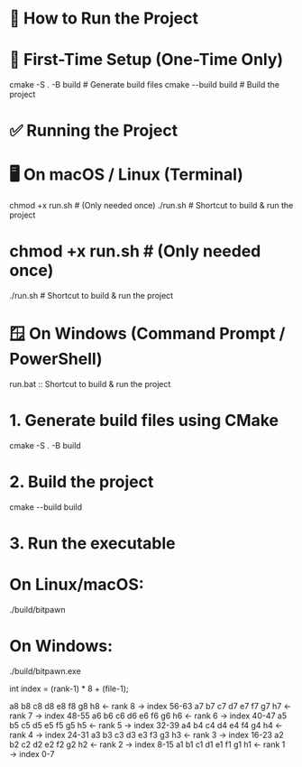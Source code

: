 
# 🧠 How to Run the Project
# 📁 First-Time Setup (One-Time Only)

cmake -S . -B build       # Generate build files
cmake --build build       # Build the project

# ✅ Running the Project
# 🖥️ On macOS / Linux (Terminal)

chmod +x run.sh    # (Only needed once)
./run.sh           # Shortcut to build & run the project

# chmod +x run.sh    # (Only needed once)
./run.sh           # Shortcut to build & run the project

# 🪟 On Windows (Command Prompt / PowerShell)

run.bat            :: Shortcut to build & run the project

# 1. Generate build files using CMake
cmake -S . -B build

# 2. Build the project
cmake --build build

# 3. Run the executable
# On Linux/macOS:
./build/bitpawn

# On Windows:
./build/bitpawn.exe

int index = (rank-1) * 8 + (file-1);

  a8  b8  c8  d8  e8  f8  g8  h8     ← rank 8 → index 56-63
  a7  b7  c7  d7  e7  f7  g7  h7     ← rank 7 → index 48-55
  a6  b6  c6  d6  e6  f6  g6  h6     ← rank 6 → index 40-47
  a5  b5  c5  d5  e5  f5  g5  h5     ← rank 5 → index 32-39
  a4  b4  c4  d4  e4  f4  g4  h4     ← rank 4 → index 24-31
  a3  b3  c3  d3  e3  f3  g3  h3     ← rank 3 → index 16-23
  a2  b2  c2  d2  e2  f2  g2  h2     ← rank 2 → index  8-15
  a1  b1  c1  d1  e1  f1  g1  h1     ← rank 1 → index  0-7
